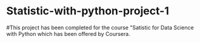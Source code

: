 # Statistic-with-python-project-1
#This project has been completed for the course "Satistic for Data Science with Python which has been offered by Coursera.

